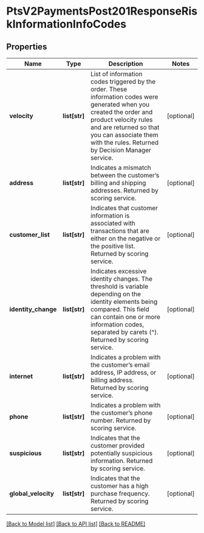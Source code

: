 # PtsV2PaymentsPost201ResponseRiskInformationInfoCodes

## Properties
Name | Type | Description | Notes
------------ | ------------- | ------------- | -------------
**velocity** | **list[str]** | List of information codes triggered by the order. These information codes were generated when you created the order and product velocity rules and are returned so that you can associate them with the rules.  Returned by Decision Manager service.  | [optional] 
**address** | **list[str]** | Indicates a mismatch between the customer’s billing and shipping addresses.  Returned by scoring service.  | [optional] 
**customer_list** | **list[str]** | Indicates that customer information is associated with transactions that are either on the negative or the positive list.  Returned by scoring service.  | [optional] 
**identity_change** | **list[str]** | Indicates excessive identity changes. The threshold is variable depending on the identity elements being compared. This field can contain one or more information codes, separated by carets (^).  Returned by scoring service.  | [optional] 
**internet** | **list[str]** | Indicates a problem with the customer’s email address, IP address, or billing address.  Returned by scoring service.  | [optional] 
**phone** | **list[str]** | Indicates a problem with the customer’s phone number.  Returned by scoring service.  | [optional] 
**suspicious** | **list[str]** | Indicates that the customer provided potentially suspicious information.  Returned by scoring service.  | [optional] 
**global_velocity** | **list[str]** | Indicates that the customer has a high purchase frequency.  Returned by scoring service.  | [optional] 

[[Back to Model list]](../README.md#documentation-for-models) [[Back to API list]](../README.md#documentation-for-api-endpoints) [[Back to README]](../README.md)


